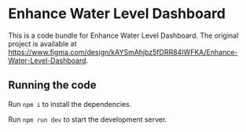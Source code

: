 
  # Enhance Water Level Dashboard

  This is a code bundle for Enhance Water Level Dashboard. The original project is available at https://www.figma.com/design/kAYSmAhjbz5fDRR84IWFKA/Enhance-Water-Level-Dashboard.

  ## Running the code

  Run `npm i` to install the dependencies.

  Run `npm run dev` to start the development server.
  